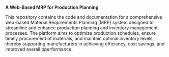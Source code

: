 **A Web-Based MRP for Production Planning**

This repository contains the code and documentation for a comprehensive web-based Material Requirements Planning (MRP) system designed to streamline and enhance production planning and inventory management processes. The platform aims to optimize production schedules, ensure timely procurement of materials, and maintain optimal inventory levels, thereby supporting manufacturers in achieving efficiency, cost savings, and improved overall pperformance.
